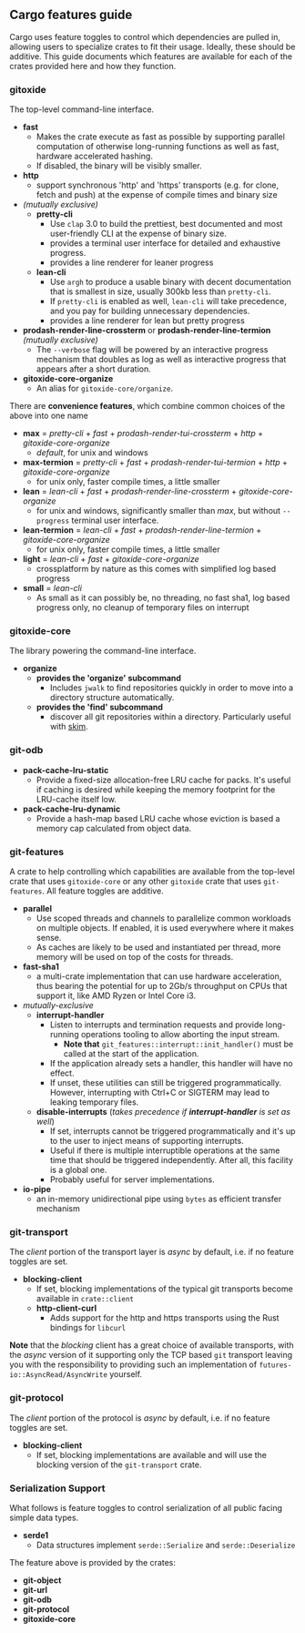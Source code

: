## Cargo features guide

Cargo uses feature toggles to control which dependencies are pulled in, allowing users to specialize crates to fit their usage.
Ideally, these should be additive.
This guide documents which features are available for each of the crates provided here and how they function.

### gitoxide

The top-level command-line interface.

* **fast**
    * Makes the crate execute as fast as possible by supporting parallel computation of otherwise long-running functions
      as well as fast, hardware accelerated hashing.
    * If disabled, the binary will be visibly smaller.
* **http**
    * support synchronous 'http' and 'https' transports (e.g. for clone, fetch and push) at the expense of compile times and binary size
* _(mutually exclusive)_
    * **pretty-cli**
        * Use `clap` 3.0 to build the prettiest, best documented and most user-friendly CLI at the expense of binary size.
        * provides a terminal user interface for detailed and exhaustive progress.
        * provides a line renderer for leaner progress
    * **lean-cli**
        * Use `argh` to produce a usable binary with decent documentation that is smallest in size, usually 300kb less than `pretty-cli`.
        * If `pretty-cli` is enabled as well, `lean-cli` will take precedence, and you pay for building unnecessary dependencies.
        * provides a line renderer for lean but pretty progress
* **prodash-render-line-crossterm** or **prodash-render-line-termion** _(mutually exclusive)_
    * The `--verbose` flag will be powered by an interactive progress mechanism that doubles as log as well as interactive progress
      that appears after a short duration.
* **gitoxide-core-organize**
    * An alias for `gitoxide-core/organize`.

There are **convenience features**, which combine common choices of the above into one name

* **max** = *pretty-cli* + *fast* + *prodash-render-tui-crossterm* + *http* + *gitoxide-core-organize*
    * _default_, for unix and windows
* **max-termion** = *pretty-cli* + *fast* + *prodash-render-tui-termion* + *http* + *gitoxide-core-organize*
    * for unix only, faster compile times, a little smaller
* **lean** = *lean-cli* + *fast* + *prodash-render-line-crossterm* + *gitoxide-core-organize*
    * for unix and windows, significantly smaller than _max_, but without `--progress` terminal user interface.
* **lean-termion** = *lean-cli* + *fast* + *prodash-render-line-termion* + *gitoxide-core-organize*
    * for unix only, faster compile times, a little smaller
* **light** = *lean-cli* + *fast* + *gitoxide-core-organize*
    * crossplatform by nature as this comes with simplified log based progress
* **small** = *lean-cli*
    * As small as it can possibly be, no threading, no fast sha1, log based progress only, no cleanup of temporary files on interrupt

### gitoxide-core

The library powering the command-line interface.

* **organize**
    * **provides the 'organize' subcommand**
        * Includes `jwalk` to find repositories quickly in order to move into a directory structure automatically.
    * **provides the 'find' subcommand**
        * discover all git repositories within a directory. Particularly useful with [skim][skim].

[skim]: https://github.com/lotabout/skim

### git-odb

* **pack-cache-lru-static**
    * Provide a fixed-size allocation-free LRU cache for packs. It's useful if caching is desired while keeping the memory footprint
      for the LRU-cache itself low.
* **pack-cache-lru-dynamic**
    * Provide a hash-map based LRU cache whose eviction is based a memory cap calculated from object data.

### git-features

A crate to help controlling which capabilities are available from the top-level crate that uses `gitoxide-core` or any other
`gitoxide` crate that uses `git-features`.
All feature toggles are additive.

* **parallel**
    * Use scoped threads and channels to parallelize common workloads on multiple objects. If enabled, it is used everywhere
      where it makes sense.
    * As caches are likely to be used and instantiated per thread, more memory will be used on top of the costs for threads.
* **fast-sha1**
    * a multi-crate implementation that can use hardware acceleration, thus bearing the potential for up to 2Gb/s throughput on
      CPUs that support it, like AMD Ryzen or Intel Core i3.
* _mutually-exclusive_
    * **interrupt-handler**
        * Listen to interrupts and termination requests and provide long-running operations tooling to allow aborting the input stream.
            * **Note that** `git_features::interrupt::init_handler()` must be called at the start of the application.
        * If the application already sets a handler, this handler will have no effect.
        * If unset, these utilities can still be triggered programmatically. However, interrupting with Ctrl+C or SIGTERM may lead to
          leaking temporary files.
    * **disable-interrupts** (_takes precedence if **interrupt-handler** is set as well_)
        * If set, interrupts cannot be triggered programmatically and it's up to the user to inject means of supporting interrupts.
        * Useful if there is multiple interruptible operations at the same time that should be triggered independently. After all, this facility is a global one.
        * Probably useful for server implementations.
* **io-pipe**
    * an in-memory unidirectional pipe using `bytes` as efficient transfer mechanism

### git-transport

The _client_ portion of the transport layer is _async_ by default, i.e. if no feature toggles are set.

* **blocking-client**
  * If set, blocking implementations of the typical git transports become available in `crate::client`
  * **http-client-curl**
    * Adds support for the http and https transports using the Rust bindings for `libcurl`
    
**Note** that the _blocking_ client has a great choice of available transports, with the _async_ version of it supporting only the TCP based `git` transport leaving you
with the responsibility to providing such an implementation of `futures-io::AsyncRead/AsyncWrite` yourself.
    
### git-protocol

The _client_ portion of the protocol is _async_ by default, i.e. if no feature toggles are set.

* **blocking-client**
  * If set, blocking implementations are available and will use the blocking version of the `git-transport` crate.

### Serialization Support

What follows is feature toggles to control serialization of all public facing simple data types.

* **serde1**
    * Data structures implement `serde::Serialize` and `serde::Deserialize`

The feature above is provided by the crates:

* **git-object**
* **git-url**
* **git-odb**
* **git-protocol**
* **gitoxide-core**
 
